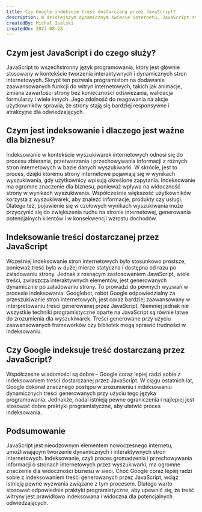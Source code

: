 ```yaml
---
title: Czy Google indeksuje treść dostarczaną przez JavaScript?
description: W dzisiejszym dynamicznym świecie internetu, JavaScript stał się jednym z kluczowych narzędzi, umożliwiającym tworzenie interaktywnych i zaawansowanych stron internetowych. Niemniej jednak, istnieją pewne wyzwania związane z tym językiem programowania, zwłaszcza jeśli chodzi o indeksowanie treści przez wyszukiwarki internetowe, takie jak Google. W tym artykule przyjrzymy się temu, czy Google indeksuje treść dostarczaną przez JavaScript, a także poznamy znaczenie indeksowania dla biznesu.
createdBy: Michał Isalski
createdOn: 2023-08-23
---
```


## Czym jest JavaScript i do czego służy?
JavaScript to wszechstronny język programowania, który jest głównie stosowany w kontekście tworzenia interaktywnych i dynamicznych stron internetowych. Skrypt ten pozwala programistom na dodawanie zaawansowanych funkcji do witryn internetowych, takich jak animacje, zmiana zawartości strony bez konieczności odświeżania, walidacja formularzy i wiele innych. Jego zdolność do reagowania na akcje użytkowników sprawia, że strony stają się bardziej responsywne i atrakcyjne dla odwiedzających.
## Czym jest indeksowanie i dlaczego jest ważne dla biznesu?
Indeksowanie w kontekście wyszukiwarek internetowych odnosi się do procesu zbierania, przetwarzania i przechowywania informacji z różnych stron internetowych w bazie danych wyszukiwarki. W skrócie, jest to proces, dzięki któremu strony internetowe pojawiają się w wynikach wyszukiwania, gdy użytkownicy wpisują określone zapytania.
Indeksowanie ma ogromne znaczenie dla biznesu, ponieważ wpływa na widoczność strony w wynikach wyszukiwania. Współcześnie większość użytkowników korzysta z wyszukiwarek, aby znaleźć informacje, produkty czy usługi. Dlatego też, pojawienie się w czołowych wynikach wyszukiwania może przyczynić się do zwiększenia ruchu na stronie internetowej, generowania potencjalnych klientów i w konsekwencji wzrostu dochodów.
## Indeksowanie treści dostarczanej przez JavaScript
Wcześniej indeksowanie stron internetowych było stosunkowo prostsze, ponieważ treść była w dużej mierze statyczna i dostępna od razu po załadowaniu strony. Jednak z rosnącym zastosowaniem JavaScript, wiele treści, zwłaszcza interaktywnych elementów, jest generowanych dynamicznie po załadowaniu strony. To prowadzi do pewnych wyzwań w procesie indeksowania.
Googlebot, robot Google odpowiedzialny za przeszukiwanie stron internetowych, jest coraz bardziej zaawansowany w interpretowaniu treści generowanej przez JavaScript. Niemniej jednak nie wszystkie techniki programistyczne oparte na JavaScript są równie łatwe do zrozumienia dla wyszukiwarek. Treści generowane przy użyciu zaawansowanych frameworków czy bibliotek mogą sprawić trudności w indeksowaniu.
## Czy Google indeksuje treść dostarczaną przez JavaScript?
Współczesne wiadomości są dobre – Google coraz lepiej radzi sobie z indeksowaniem treści dostarczanej przez JavaScript. W ciągu ostatnich lat, Google dokonał znacznego postępu w zrozumieniu i indeksowaniu dynamicznych treści generowanych przy użyciu tego języka programowania. Jednakże, nadal istnieją pewne ograniczenia i najlepiej jest stosować dobre praktyki programistyczne, aby ułatwić proces indeksowania.
## Podsumowanie
JavaScript jest nieodzownym elementem nowoczesnego internetu, umożliwiającym tworzenie dynamicznych i interaktywnych stron internetowych. Indeksowanie, czyli proces gromadzenia i przechowywania informacji o stronach internetowych przez wyszukiwarki, ma ogromne znaczenie dla widoczności biznesu w sieci. Choć Google coraz lepiej radzi sobie z indeksowaniem treści generowanych przez JavaScript, wciąż istnieją pewne wyzwania związane z tym procesem. Dlatego warto stosować odpowiednie praktyki programistyczne, aby upewnić się, że treść witryny jest prawidłowo indeksowana i widoczna dla potencjalnych odwiedzających.

